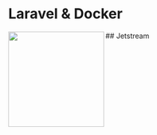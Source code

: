 # Laravel & Docker
<!-- <img src="[https://desarrolloweb.com/home/laravel](https://desarrolloweb.com/storage/tag_images/actual/XLzFK4Nkfc15A4Qn6emJcyP6DvpvdbD46S2mLfbI.png)" align="left" width="192px" height="192px" hspace="10"> -->
<img src="https://res.cloudinary.com/fogo/image/upload/c_scale,w_192/v1558913673/fogo/blog/fogov3noborder.png" align="left" width="192px" height="192px" />
## Jetstream
